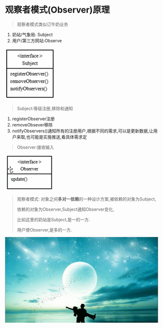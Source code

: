 # 观察者模式(Observer)原理

>观察者模式类似订牛奶业务

1. 奶站/气象局: Subject
2. 用户/第三方网站:Observe


 ![](./img/QQ截图20210209095939.png)
 
 
>Subject:等级注册,移除和通知

1. registerObserver注册
2. removeObsever移除
3. notifyObservers()通知所有的注册用户,根据不同的需求,可以是更新数据,让用户来取,也可能是实施推送,看具体需求定

>Observer:接收输入
>

![](./img/QQ截图20210209100211.png)

> 观察者模式: 对象之间**多对一依赖**的一种设计方案,被依赖的对象为Subject,
>
>依赖的对象为Observer,Subject通知Observer变化,
>
>比如这里的奶站是Subject,是一的一方.
>
>用户使Observer,是多的一方.
>
>











 
 
 
 
 
 
 
 
 
 
 
 


 
  ![](./img/mm/meizi31.jpg)

